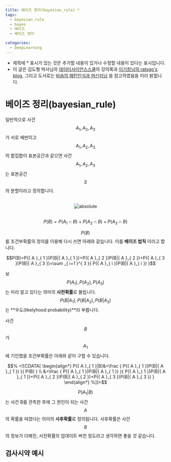 ```yaml
---
title: 베이즈 정리(bayesian_rule) *
tags:
  - bayesian_rule
  - bayes
  - 베이즈
  - 베이즈 정리

categories:
  - DeepLearning
---
```


- 제목에 * 표시가 있는 것은 추가할 내용이 있거나 수정할 내용이 있다는 표시입니다.
- 이 글은 김도형 박사님의 <a href="https://datascienceschool.net/">데이터사이언스스쿨</a>의 강의록과 <a href="https://ratsgo.github.io/">이기창님의 ratsgo's blog</a>, 그리고 도서로는 <a href="https://www.google.com/imgres?imgurl=http://t1.gstatic.com/images?q%3Dtbn:ANd9GcQTNaO1S8OepMrlVwqXRaZZrRA6r20i5YVs7W8DrmqUUFI4hMGu&imgrefurl=https://books.google.com/books/about/Pattern_Recognition_and_Machine_Learning.html?id%3DkOXDtAEACAAJ%26source%3Dkp_cover&h=1080&w=753&tbnid=RaJaTb74pCAENM:&q=%ED%8C%A8%ED%84%B4+%EC%9D%B8%EC%8B%9D%EA%B3%BC+%EA%B8%B0%EA%B3%84+%ED%95%99%EC%8A%B5&tbnh=160&tbnw=111&usg=AI4_-kRrLNV8X_BiAzeQJwy9KQJE9XHfGA&vet=12ahUKEwiWvLeM4PHfAhXHw7wKHWt9AOIQ_B0wCXoECAYQEQ..i&docid=b2dKjxvzbtRRzM&itg=1&hl=ko-KR&sa=X&ved=2ahUKEwiWvLeM4PHfAhXHw7wKHWt9AOIQ_B0wCXoECAYQEQ">비숍의 패턴인식과 머신러닝</a> 을 참고하였음을 미리 밝힙니다.

# 베이즈 정리(bayesian_rule)

일반적으로 사건 $$A_1,A_2,A_3$$가 서로 배반이고 $$A_1,A_2,A_3$$의 합집합이 표본공간과 같으면 사건 $$A_1,A_2,A_3$$는 표본공간 $$S$$의 분할이라고 정의합니다.

<br/>
<center><img data-action="zoom" src='{{ "/assets/img/bayes_01.png" | relative_url }}' alt='absolute'></center>
<br/>

$$P(B)=P({ A }_{ 1 }\cap B)+P({ A }_{ 2 }\cap B)+P({ A }_{ 3 }\cap B)$$

$$P(B)$$를 조건부확률의 정의를 이용해 다시 쓰면 아래와 같습니다. 이를 **베이즈 법칙** 이라고 합니다.

$$P(B)=P({ A }_{ 1 })P(B|{ A }_{ 1 })+P({ A }_{ 2 })P(B|{ A }_{ 2 })+P({ A }_{ 3 })P(B|{ A }_{ 3 })=\sum _{ i=1 }^{ 3 }{ P({ A }_{ i })P(B|{ A }_{ i }) }$$

보 $$P(A_1),P(A_2),P(A_3)$$는 미리 알고 있다는 의미의 **사전확률**로 불립니다. $$P(B|A_1),P(B|A_2),P(B|A_3)$$는 **우도(likelyhood probability)**라 부릅니다.

사건 $$B$$가 $$A_1$$에 기인했을 조건부확률은 아래와 같이 구할 수 있습니다.

$$% <![CDATA[
\begin{align*}
P({ A }_{ 1 }|B)&=\frac { P({ A }_{ 1 })P(B|{ A }_{ 1 }) }{ P(B) } \\
&=\frac { P({ A }_{ 1 })P(B|{ A }_{ 1 }) }{ P({ A }_{ 1 })P(B|{ A }_{ 1 })+P({ A }_{ 2 })P(B|{ A }_{ 2 })+P({ A }_{ 3 })P(B|{ A }_{ 3 }) }
\end{align*} %]]>$$

$$P(A_1|B)$$는 사건 B를 관측한 후에 그 원인이 되는 사건 $$A$$의 확률을 따졌다는 의미의 **사후확률**로 정의됩니다. 사후확률은 사건 $$B$$의 정보가 더해진, 사전확률의 업데이트 버전 정도라고 생각하면 좋을 것 같습니다.

## 검사시약 예시
